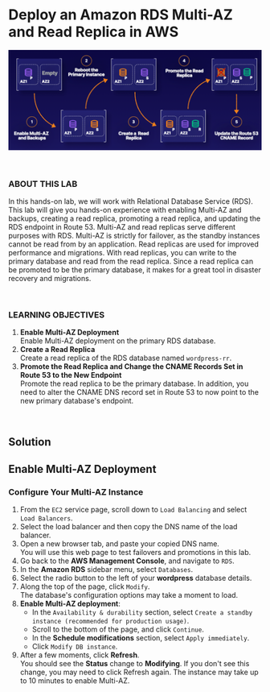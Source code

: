 # Deploy an Amazon RDS Multi-AZ and Read Replica in AWS

![](../img/5.2.LabDiagram.png)

<br>

### ABOUT THIS LAB
In this hands-on lab, we will work with Relational Database Service (RDS). This lab will give you hands-on experience with enabling Multi-AZ and backups, creating a read replica, promoting a read replica, and updating the RDS endpoint in Route 53. Multi-AZ and read replicas serve different purposes with RDS. Multi-AZ is strictly for failover, as the standby instances cannot be read from by an application. Read replicas are used for improved performance and migrations. With read replicas, you can write to the primary database and read from the read replica. Since a read replica can be promoted to be the primary database, it makes for a great tool in disaster recovery and migrations.

<br>

### LEARNING OBJECTIVES
1. **Enable Multi-AZ Deployment**<br>Enable Multi-AZ deployment on the primary RDS database.
2. **Create a Read Replica**<br>Create a read replica of the RDS database named `wordpress-rr`.
3. **Promote the Read Replica and Change the CNAME Records Set in Route 53 to the New Endpoint**<br>Promote the read replica to be the primary database. In addition, you need to alter the CNAME DNS record set in Route 53 to now point to the new primary database's endpoint.

<br>

## Solution
## Enable Multi-AZ Deployment
### Configure Your Multi-AZ Instance
1. From the `EC2` service page, scroll down to `Load Balancing` and select `Load Balancers`.
2. Select the load balancer and then copy the DNS name of the load balancer.
3. Open a new browser tab, and paste your copied DNS name.<br>You will use this web page to test failovers and promotions in this lab.
4. Go back to the **AWS Management Console**, and navigate to `RDS`.
5. In the **Amazon RDS** sidebar menu, select `Databases`.
6. Select the radio button to the left of your **wordpress** database details.
7. Along the top of the page, click `Modify`.<br>The database's configuration options may take a moment to load.
8. **Enable Multi-AZ deployment**:
    - In the `Availability & durability` section, select `Create a standby instance (recommended for production usage)`.
    - Scroll to the bottom of the page, and click `Continue`.
    - In the **Schedule modifications** section, select `Apply immediately`.
    - Click `Modify DB instance`.
9. After a few moments, click **Refresh**.<br>You should see the **Status** change to **Modifying**. If you don't see this change, you may need to click Refresh again. The instance may take up to 10 minutes to enable Multi-AZ.

